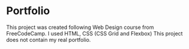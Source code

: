 # Portfolio
This project was created following Web Design course from FreeCodeCamp. I used HTML, CSS (CSS Grid and Flexbox) This  project does not contain my real portfolio.
